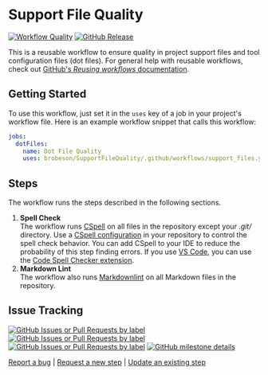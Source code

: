 # Support File Quality

[![Workflow Quality](https://github.com/brobeson/SupportFileQuality/actions/workflows/support_files.yaml/badge.svg)](https://github.com/brobeson/SupportFileQuality/actions/workflows/support_files.yaml)
[![GitHub Release](https://img.shields.io/github/v/release/brobeson/SupportFileQuality?sort=semver&logo=github&label=Release)](https://github.com/brobeson/SupportFileQuality/releases/latest)

This is a reusable workflow to ensure quality in project support files and tool configuration files (dot files).
For general help with reusable workflows, check out [GitHub's _Reusing workflows_ documentation](https://docs.github.com/en/actions/using-workflows/reusing-workflows).

## Getting Started

To use this workflow, just set it in the `uses` key of a job in your project's workflow file.
Here is an example workflow snippet that calls this workflow:

```yaml
jobs:
  dotFiles:
    name: Dot File Quality
    uses: brobeson/SupportFileQuality/.github/workflows/support_files.yaml@v1
```

## Steps

The workflow runs the steps described in the following sections.

1. **Spell Check**  
   The workflow runs [CSpell](https://cspell.org/) on all files in the repository except your _.git/_ directory.
   Use a [CSpell configuration](https://cspell.org/configuration/) in your repository to control the spell check behavior.
   You can add CSpell to your IDE to reduce the probability of this step finding errors.
   If you use [VS Code](https://code.visualstudio.com/), you can use the [Code Spell Checker extension](https://marketplace.visualstudio.com/items?itemName=streetsidesoftware.code-spell-checker).
1. **Markdown Lint**  
   The workflow also runs [Markdownlint](https://github.com/DavidAnson/markdownlint) on all Markdown files in the repository.

## Issue Tracking

[![GitHub Issues or Pull Requests by label](https://img.shields.io/github/issues/brobeson/SupportFileQuality/bug?logo=github&label=Bugs)](https://github.com/brobeson/SupportFileQuality/issues?q=is%3Aissue+is%3Aopen+label%3Abug)
[![GitHub Issues or Pull Requests by label](https://img.shields.io/github/issues/brobeson/SupportFileQuality/enhancement?logo=github&label=Enhancements)](https://github.com/brobeson/SupportFileQuality/issues?q=is%3Aissue+is%3Aopen+label%3Aenhancement)
[![GitHub Issues or Pull Requests by label](https://img.shields.io/github/issues/brobeson/SupportFileQuality/new%20step?logo=github&label=New%20Steps)](https://github.com/brobeson/SupportFileQuality/issues?q=is%3Aopen+is%3Aissue+label%3A%22new+step%22)
[![GitHub milestone details](https://img.shields.io/github/milestones/progress/brobeson/SupportFileQuality/1?logo=github)](https://github.com/brobeson/SupportFileQuality/milestone/1)

[Report a bug](https://github.com/brobeson/SupportFileQuality/issues/new?assignees=brobeson&labels=bug&projects=&template=bug.yaml) |
[Request a new step](https://github.com/brobeson/SupportFileQuality/issues/new?assignees=brobeson&labels=new+step&projects=&template=new_step.yaml) |
[Update an existing step](https://github.com/brobeson/SupportFileQuality/issues/new?assignees=brobeson&labels=enhancement&projects=&template=enhancement.yaml)
